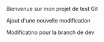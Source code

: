 Bienvenue sur mon projet de test Git

Ajout d'une nouvelle modification

Modificatino pour la branch de dev